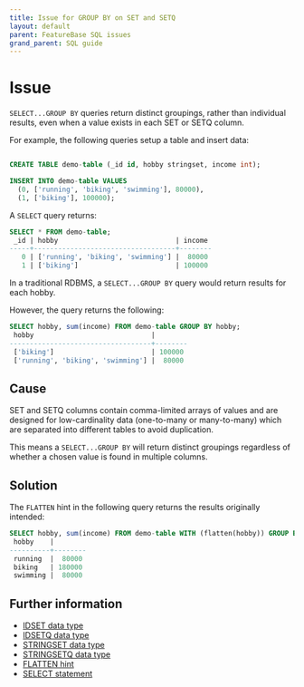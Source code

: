 ```yaml
---
title: Issue for GROUP BY on SET and SETQ
layout: default
parent: FeatureBase SQL issues
grand_parent: SQL guide
---
```

# Issue

`SELECT...GROUP BY` queries return distinct groupings, rather than individual results, even when a value exists in each SET or SETQ column.

For example, the following queries setup a table and insert data:

```sql

CREATE TABLE demo-table (_id id, hobby stringset, income int);

INSERT INTO demo-table VALUES
  (0, ['running', 'biking', 'swimming'], 80000),
  (1, ['biking'], 100000);
```

A `SELECT` query returns:

```sql
SELECT * FROM demo-table;
 _id | hobby                             | income
-----+-----------------------------------+--------
   0 | ['running', 'biking', 'swimming'] |  80000
   1 | ['biking']                        | 100000
```

In a traditional RDBMS, a `SELECT...GROUP BY` query would return results for each hobby.

However, the query returns the following:

```sql
SELECT hobby, sum(income) FROM demo-table GROUP BY hobby;
 hobby                             |        
-----------------------------------+--------
 ['biking']                        | 100000
 ['running', 'biking', 'swimming'] |  80000
```

## Cause

SET and SETQ columns contain comma-limited arrays of values and are designed for low-cardinality data (one-to-many or many-to-many) which are separated into different tables to avoid duplication.

This means a `SELECT...GROUP BY` will return distinct groupings regardless of whether a chosen value is found in multiple columns.

## Solution

The `FLATTEN` hint in the following query returns the results originally intended:

```sql
SELECT hobby, sum(income) FROM demo-table WITH (flatten(hobby)) GROUP BY hobby;
 hobby    |        
----------+--------
 running  |  80000
 biking   | 180000
 swimming |  80000
```

## Further information

* [IDSET data type](/docs/sql-guide/data-types/data-type-idset)
* [IDSETQ data type](/docs/sql-guide/data-types/data-type-idsetq)
* [STRINGSET data type](/docs/sql-guide/data-types/data-type-stringset)
* [STRINGSETQ data type](/docs/sql-guide/data-types/data-type-stringsetq)
* [FLATTEN hint](/docs/sql-guide/hints/hint-flatten)
* [SELECT statement](/docs/sql-guide/statements/statement-select)
